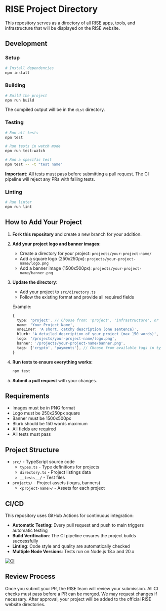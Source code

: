 # RISE Project Directory

This repository serves as a directory of all RISE apps, tools, and infrastructure that will be displayed on the RISE website.

## Development

### Setup

```bash
# Install dependencies
npm install
```

### Building

```bash
# Build the project
npm run build
```

The compiled output will be in the `dist` directory.

### Testing

```bash
# Run all tests
npm test

# Run tests in watch mode
npm run test:watch

# Run a specific test
npm test -- -t "test name"
```

**Important:** All tests must pass before submitting a pull request. The CI pipeline will reject any PRs with failing tests.

### Linting

```bash
# Run linter
npm run lint
```

## How to Add Your Project

1. **Fork this repository** and create a new branch for your addition.

2. **Add your project logo and banner images**:
   - Create a directory for your project: `projects/your-project-name/`
   - Add a square logo (250x250px): `projects/your-project-name/logo.png`
   - Add a banner image (1500x500px): `projects/your-project-name/banner.png`

3. **Update the directory**:
   - Add your project to `src/directory.ts`
   - Follow the existing format and provide all required fields

   Example:
   ```typescript
   {
     type: 'project', // Choose from: 'project', 'infrastructure', or 'tooling'
     name: 'Your Project Name',
     oneLiner: 'A short, catchy description (one sentence)',
     blurb: 'A detailed description of your project (max 150 words)',
     logo: '/projects/your-project-name/logo.png',
     banner: '/projects/your-project-name/banner.png',
     tags: ['crypto', 'payments'], // Choose from available tags in types.ts
   }
   ```

4. **Run tests to ensure everything works**:
   ```bash
   npm test
   ```

5. **Submit a pull request** with your changes.

## Requirements

- Images must be in PNG format
- Logo must be 250x250px square
- Banner must be 1500x500px
- Blurb should be 150 words maximum
- All fields are required
- All tests must pass

## Project Structure

- `src/` - TypeScript source code
  - `types.ts` - Type definitions for projects
  - `directory.ts` - Project listings data
  - `__tests__/` - Test files
- `projects/` - Project assets (logos, banners)
  - `<project-name>/` - Assets for each project

## CI/CD

This repository uses GitHub Actions for continuous integration:

- **Automatic Testing**: Every pull request and push to main triggers automatic testing
- **Build Verification**: The CI pipeline ensures the project builds successfully
- **Linting**: Code style and quality are automatically checked
- **Multiple Node Versions**: Tests run on Node.js 18.x and 20.x

[![CI](https://github.com/yourusername/proj-list/actions/workflows/ci.yml/badge.svg)](https://github.com/yourusername/proj-list/actions/workflows/ci.yml)

## Review Process

Once you submit your PR, the RISE team will review your submission. All CI checks must pass before a PR can be merged. We may request changes if necessary. After approval, your project will be added to the official RISE website directories.